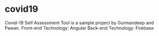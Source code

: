 # covid19
Covid-19 Self Assessment Tool is a sample project by Gurmandeep and Pawan.
Front-end Technology: Angular
Back-end Technology: Firebase
